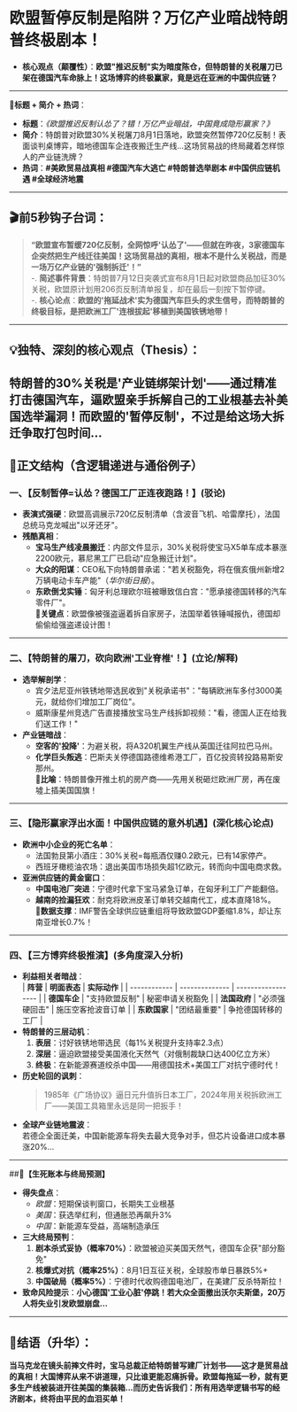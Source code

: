 # 欧盟暂停反制是陷阱？万亿产业暗战特朗普终极剧本！

- **核心观点（颠覆性）**：**欧盟"推迟反制"实为暗度陈仓，但特朗普的关税屠刀已架在德国汽车命脉上！这场博弈的终极赢家，竟是远在亚洲的中国供应链？**  
---
🎯**标题 + 简介 + 热词**：  
* **标题**：*《欧盟推迟反制认怂了？错！万亿产业暗战，中国竟成隐形赢家？》*  
* **简介**：特朗普对欧盟30%关税屠刀8月1日落地，欧盟突然暂停720亿反制！表面谈判桌博弈，暗地德国车企连夜搬迁生产线...这场贸易战的终局藏着怎样惊人的产业链洗牌？  
* **热词**：**#美欧贸易战真相 #德国汽车大逃亡 #特朗普选举剧本 #中国供应链机遇 #全球经济地震**  
---
## 🎬**前5秒钩子台词**：  
> **“欧盟宣布暂缓720亿反制，全网惊呼'认怂了'——但就在昨夜，3家德国车企突然把生产线迁往美国！这场贸易战的真相，根本不是什么关税战，而是一场万亿产业链的'强制拆迁'！”**  
> -. **简述事件背景**：特朗普7月12日突袭式宣布8月1日起对欧盟商品加征30%关税，欧盟原计划用206页反制清单报复，却在最后一刻按下暂停键。  
> -. **核心论点**：**欧盟的'拖延战术'实为德国汽车巨头的求生信号，而特朗普的终极目标，是把欧洲工厂'连根拔起'移植到美国铁锈地带！**  
---
## 💡**独特、深刻的核心观点（Thesis）**：  
**特朗普的30%关税是'产业链绑架计划'——通过精准打击德国汽车，逼欧盟亲手拆解自己的工业根基去补美国选举漏洞！而欧盟的'暂停反制'，不过是给这场大拆迁争取打包时间...**  
---
## 🧩**正文结构（含逻辑递进与通俗例子）**  
### 一、【**反制暂停=认怂？德国工厂正连夜跑路！**】(驳论)  
- **表演式强硬**：欧盟高调展示720亿反制清单（含波音飞机、哈雷摩托），法国总统马克龙喊出"以牙还牙"。  
- **残酷真相**：  
  - **宝马生产线凌晨搬迁**：内部文件显示，30%关税将使宝马X5单车成本暴涨2200欧元，慕尼黑工厂已启动"应急搬迁计划"。  
  - **大众的阳谋**：CEO私下向特朗普承诺："若关税豁免，将在俄亥俄州新增2万辆电动卡车产能"（*华尔街日报*）。  
  - **东欧倒戈实锤**：匈牙利总理欧尔班被曝致信白宫："愿承接德国转移的汽车零件厂"。  
  **🧠关键点**：欧盟像被强盗逼着拆自家房子，法国举着铁锤喊报仇，德国却偷偷给强盗递设计图！  
---
### 二、【**特朗普的屠刀，砍向欧洲'工业脊椎'！**】(立论/解释)  
- **选举解剖学**：  
  - 宾夕法尼亚州铁锈地带选民收到"关税承诺书"："每辆欧洲车多付3000美元，就给你们增加工厂岗位"。  
  - 威斯康星州竞选广告直接播放宝马生产线拆卸视频："看，德国人正在给我们送工作！"  
- **产业链暗战**：  
  - **空客的'投降'**：为避关税，将A320机翼生产线从英国迁往阿拉巴马州。  
  - **化学巨头叛逃**：巴斯夫关停德国路德维希港工厂，百亿投资转投路易斯安那州。  
  **🧠比喻**：特朗普像开推土机的房产商——先用关税砸烂欧洲厂房，再在废墟上插美国国旗！  
---
### 三、【**隐形赢家浮出水面！中国供应链的意外机遇**】(深化核心论点)  
- **欧洲中小企业的死亡名单**：  
  - 法国勃艮第小酒庄：30%关税=每瓶酒仅赚0.2欧元，已有14家停产。  
  - 西班牙橄榄油农场：退出美国市场损失超1亿欧元，转而向中国电商求救。  
- **亚洲供应链的黄金窗口**：  
  - **中国电池厂突进**：宁德时代拿下宝马紧急订单，在匈牙利工厂产能翻倍。  
  - **越南的捡漏狂欢**：耐克将欧洲皮革订单转交越南代工，成本直降18%。  
  **🧠数据支撑**：IMF警告全球供应链重组将导致欧盟GDP萎缩1.8%，却让东南亚增长0.7%！  
---
### 四、【**三方博弈终极推演**】(多角度深入分析)  
- **利益相关者暗战**：  
  | **阵营**     | **明面表态**   | **实际动作**       |
  | ------------ | -------------- | ------------------ |
  | **德国车企** | "支持欧盟反制" | 秘密申请关税豁免   |
  | **法国政府** | "必须强硬回击" | 施压空客抢波音订单 |
  | **东欧国家** | "团结最重要"   | 争抢德国转移的工厂 |
- **特朗普的三层动机**：  
  1. **表层**：讨好铁锈地带选民（每1%关税提升支持率2.3点）  
  2. **深层**：逼迫欧盟接受美国液化天然气（对俄制裁缺口达400亿立方米）  
  3. **终极**：在新能源赛道绞杀中国——用德国技术+美国工厂对抗宁德时代！  
- **历史轮回的讽刺**：  
  > 1985年《广场协议》逼日元升值拆日本工厂，2024年用关税拆欧洲工厂——美国工具箱里永远是同一把扳手！  
- **全球产业链地震波**：  
  若德企全面迁美，中国新能源车将失去最大竞争对手，但芯片设备进口成本暴涨20%...  
---
##📌**【生死账本与终局预测】**  
- **得失盘点**：  
  - *欧盟*：短期保谈判窗口，长期失工业根基  
  - *美国*：获选举红利，但通胀恐再飙升3%  
  - *中国*：新能源车受益，高端制造承压  
- **三大终局预判**：  
  1. **剧本杀式妥协（概率70%）**：欧盟被迫买美国天然气，德国车企获"部分豁免"  
  2. **核爆式对抗（概率25%）**：8月1日互征关税，全球股市单日暴跌5%+  
  3. **中国破局（概率5%）**：宁德时代收购德国电池厂，在美建厂反杀特斯拉！  
- **致命风险提示**：**小心德国'工业心脏'停跳！若大众全面撤出沃尔夫斯堡，20万人将失业引发欧盟崩盘...**  
---
## 🎯**结语（升华）**：  
**当马克龙在镜头前摔文件时，宝马总裁正给特朗普写建厂计划书——这才是贸易战的真相！大国博弈从来不讲道理，只比谁更能忍痛拆骨。欧盟每拖延一秒，就有更多生产线被装进开往美国的集装箱...而历史告诉我们：所有用选举逻辑书写的经济剧本，终将由平民的血泪买单！**
